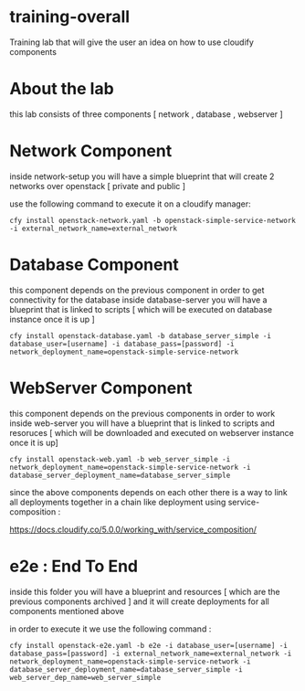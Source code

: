 # training-overall
Training lab that will give the user an idea on how to use cloudify components 

# About the lab

this lab consists of three components [ network , database , webserver ]

# Network Component
inside network-setup you will have a simple blueprint that will create 2 networks over openstack [ private and public ]

use the following command to execute it on a cloudify manager:

```
cfy install openstack-network.yaml -b openstack-simple-service-network -i external_network_name=external_network
```

# Database Component 
this component depends on the previous component in order to get connectivity for the database 
inside database-server you will have a blueprint that is linked to scripts [ which will be executed on database instance once it is up ] 

```
cfy install openstack-database.yaml -b database_server_simple -i database_user=[username] -i database_pass=[password] -i network_deployment_name=openstack-simple-service-network
```

# WebServer Component
this component depends on the previous components in order to work
inside web-server you will have a blueprint that is linked to scripts and resoruces [ which will be downloaded and executed on webserver instance once it is up]


```
cfy install openstack-web.yaml -b web_server_simple -i network_deployment_name=openstack-simple-service-network -i database_server_deployment_name=database_server_simple
```


since the above components depends on each other there is a way to link all deployments together in a chain like deployment using service-composition :

https://docs.cloudify.co/5.0.0/working_with/service_composition/

# e2e : End To End
inside this folder you will have a blueprint and resources [ which are the previous components archived ]
and it will create deployments for all components mentioned above

in order to execute it we use the following command :

```
cfy install openstack-e2e.yaml -b e2e -i database_user=[username] -i database_pass=[password] -i external_network_name=external_network -i network_deployment_name=openstack-simple-service-network -i database_server_deployment_name=database_server_simple -i web_server_dep_name=web_server_simple
```


